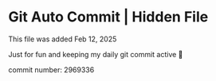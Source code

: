 # Git Auto Commit | Hidden File

This file was added Feb 12, 2025

Just for fun and keeping my daily git commit active 🤪

commit number: 2969336
